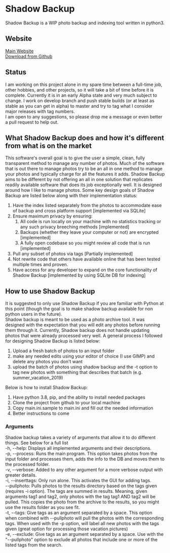 # Shadow Backup

Shadow Backup is a WIP photo backup and indexing tool written in python3.

## Website

[Main Website](https://jamesgaither.com/projects)  
[Download from Github](https://github.com/JamesGaither/shadow_backup/)

## Status

I am working on this project alone in my spare time between a full-time job, other hobbies, and other projects, so it will take a bit of time before it is complete. Currently it is in an early Alpha state and very much subject to change. I work on develop branch and push stable builds (or at least as stable as you can get in alpha) to master and try to tag what I consider major releases with tag numbers.  
I am open to any suggestions, so please drop me a message or even better a pull request to help out.

## What Shadow Backup does and how it's different from what is on the market

This software's overall goal is to give the user a simple, clean, fully transparent method to manage any number of photos. Much of the software that is out there to manage photos try to be an all in one method to manage your photos and typically charge for all the features it adds. Shadow Backup aims to be different by not offering an all in one solution that replicates readily available software that does its job exceptionally well. It is designed around how I like to manage photos. Some key design goals of Shadow Backup are listed below along with their implementation status:

1. Have the index listed separately from the photos to accommodate ease of backup and cross platform support [implemented via SQLite]
2. Ensure maximum privacy by ensuring:
    1. All code is run locally on your machine with no statistics tracking or any such privacy breeching methods [implemented]
    2. Backups (whether they leave your computer or not) are encrypted [implemented]
    3. A fully open codebase so you might review all code that is run [implemented]
3. Pull any subset of photos via tags [Partially implemented]
4. Not rewrite code that others have available online that has been tested multiple times and proven.
5. Have access for any developer to expand on the core functionality of Shadow Backup [implemented by using SQLite DB for indexing]

## How to use Shadow Backup

It is suggested to only use Shadow Backup if you are familiar with Python at this point (though the goal is to make shadow backup available for non python users in the future).  
Shadow backup is meant to be used as a photo archive tool. it was designed with the expectation that you will edit any photos before running them through it. Currently, Shadow backup does not handle updating photos that were already processed very well. A general process I followed for designing Shadow Backup is listed below:  

1. Upload a fresh batch of photos to an input folder
2. make any needed edits using your editor of choice (I use GIMP) and delete any photos you don't want
3. upload the batch of photos using shadow backup and the -t option to tag new photos with something that describes that batch (e.g. summer_vacation_2019)  

Below is how to install Shadow Backup:  

1. Have python 3.8, pip, and the ability to install needed packages
2. Clone the project from github to your local machine
3. Copy main.ini.sample to main.ini and fill out the needed information
4. Better instructions to come

### Arguments

Shadow backup takes a variety of arguments that allow it to do different things. See below for a full list  
-h, --help: Displays all implemented arguments and their descriptions.  
-p, --process: Runs the main program. This option takes photos from the input folder and processes them, adds the info to the DB and moves them to the processed folder.  
-v, --verbose: Added to any other argument for a more verbose output with greater details.  
-i, --inserttags: Only run alone. This activates the GUI for adding tags.  
--pullphoto: Pulls photos to the results directory based on the tags given (requires -i option). The tags are summed in results. Meaning, given arguments tag1 and tag2, only photos with the tag tag1 AND tag2 will be pulled. This copies the photo from the archive to the results, so you might use the results folder as you see fit.  
-t, --tags: Give tags as an argument separated by a space. This option when combined with --pullphoto will pull the photos with the corresponding tags. When used with the -p option, will label all new photos with the tags given (great option for processing those vacation pictures)  
-e, --exclude: Give tags as an argument separated by a space. Use with the "--pullphoto" option to exclude all photos that include one or more of the listed tags from the search.
